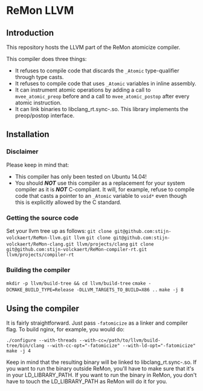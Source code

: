 # ReMon LLVM

## Introduction
This repository hosts the LLVM part of the ReMon atomicize compiler.

This compiler does three things:
- It refuses to compile code that discards the `_Atomic` type-qualifier through type casts.
- It refuses to compile code that uses `_Atomic` variables in inline assembly.
- It can instrument atomic operations by adding a call to `mvee_atomic_preop` before and a call to `mvee_atomic_postop` after every atomic instruction.
- It can link binaries to libclang_rt.sync-<arch>.so. This library implements the preop/postop interface.

## Installation

### Disclaimer

Please keep in mind that:
- This compiler has only been tested on Ubuntu 14.04!
- You should ***NOT*** use this compiler as a replacement for your system compiler as it is ***NOT*** C-compliant. It will, for example, refuse to compile code that casts a pointer to an `_Atomic` variable to `void*` even though this is explicitly allowed by the C standard.

### Getting the source code

Set your llvm tree up as follows:
`git clone git@github.com:stijn-volckaert/ReMon-llvm.git llvm`
`git clone git@github.com:stijn-volckaert/ReMon-clang.git llvm/projects/clang`
`git clone git@github.com:stijn-volckaert/ReMon-compiler-rt.git llvm/projects/compiler-rt`

### Building the compiler

`mkdir -p llvm/build-tree && cd llvm/build-tree`
`cmake -DCMAKE_BUILD_TYPE=Release -DLLVM_TARGETS_TO_BUILD=X86 ..`
`make -j 8`

## Using the compiler

It is fairly straightforward. Just pass `-fatomicize` as a linker and compiler flag. To build nginx, for example, you would do:

`./configure --with-threads --with-cc=/path/to/llvm/build-tree/bin/clang --with-cc-opt="-fatomicize" --with-ld-opt="-fatomicize"`
`make -j 4`

Keep in mind that the resulting binary will be linked to libclang_rt.sync-<arch>.so. 
If you want to run the binary outside ReMon, you'll have to make sure that it's in your LD_LIBRARY_PATH.
If you want to run the binary in ReMon, you don't have to touch the LD_LIBRARY_PATH as ReMon will do it for you.

